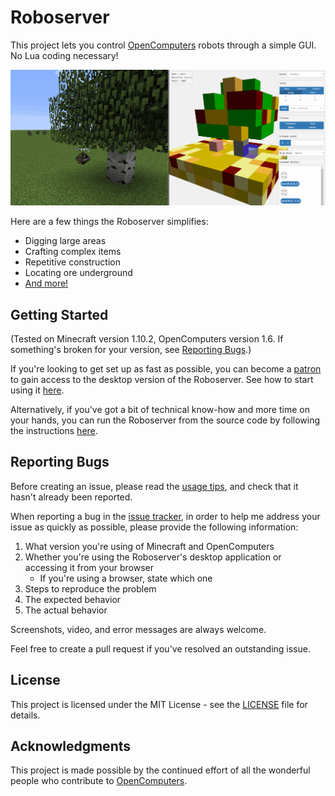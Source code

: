 # Roboserver

This project lets you control [OpenComputers](http://ocdoc.cil.li/) robots through a simple GUI. No Lua coding necessary!

![A robot being controlled by the Roboserver](public/assets/tree.gif)

Here are a few things the Roboserver simplifies:
* Digging large areas
* Crafting complex items
* Repetitive construction
* Locating ore underground
* [And more!](https://www.youtube.com/watch?v=2lbb0-yfSdw)

## Getting Started

(Tested on Minecraft version 1.10.2, OpenComputers version 1.6. If something's broken for your version, see [Reporting Bugs](#reporting-bugs).)

If you're looking to get set up as fast as possible, you can become a [patron](https://www.patreon.com/dunstad) to gain access to the desktop version of the Roboserver. See how to start using it [here](documentation/standalone-install.md).

Alternatively, if you've got a bit of technical know-how and more time on your hands, you can run the Roboserver from the source code by following the instructions [here](documentation/server-install.md).

## Reporting Bugs

Before creating an issue, please read the [usage tips](documentation/tips.md), and check that it hasn't already been reported.

When reporting a bug in the [issue tracker](https://github.com/dunstad/roboserver/issues?q=is%3Aopen), in order to help me address your issue as quickly as possible, please provide the following information:

1. What version you're using of Minecraft and OpenComputers
2. Whether you're using the Roboserver's desktop application or accessing it from your browser
    * If you're using a browser, state which one
3. Steps to reproduce the problem
4. The expected behavior
5. The actual behavior

Screenshots, video, and error messages are always welcome.

Feel free to create a pull request if you've resolved an outstanding issue.

## License

This project is licensed under the MIT License - see the [LICENSE](LICENSE) file for details.

## Acknowledgments

This project is made possible by the continued effort of all the wonderful people who contribute to [OpenComputers](https://github.com/MightyPirates/OpenComputers).